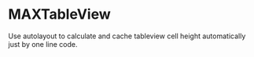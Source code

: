 # MAXTableView
Use autolayout to calculate and cache tableview cell height automatically just by one line code.
